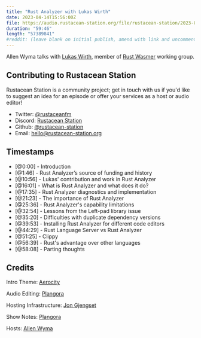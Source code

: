 ```yaml
---
title: "Rust Analyzer with Lukas Wirth"
date: 2023-04-14T15:56:00Z
file: https://audio.rustacean-station.org/file/rustacean-station/2023-04-14-lukas-wirth.mp3
duration: "59:46"
length: "57389841"
#reddit: (leave blank on initial publish, amend with link and uncomment this line after Reddit thread has been posted)
---
```


Allen Wyma talks with [Lukas Wirth](https://veykril.github.io/), member of [Rust Wasmer](https://rust-analyzer.github.io/) working group.

## Contributing to Rustacean Station

Rustacean Station is a community project; get in touch with us if you'd like to suggest an idea for an episode or offer your services as a host or audio editor!

- Twitter: [@rustaceanfm](https://twitter.com/rustaceanfm)
- Discord: [Rustacean Station](https://discord.gg/cHc3Gyc)
- Github: [@rustacean-station](https://github.com/rustacean-station/)
- Email: [hello@rustacean-station.org](mailto:hello@rustacean-station.org)

## Timestamps

- [@0:00] - Introduction
- [@1:46] - Rust Analyzer’s source of funding and history
- [@10:56] - Lukas' contribution and work in Rust Analyzer
- [@16:01] - What is Rust Analyzer and what does it do?
- [@17:35] - Rust Analyzer diagnostics and implementation
- [@21:23] - The importance of Rust Analyzer
- [@25:36] - Rust Analyzer's capability limitations
- [@32:54] - Lessons from the Left-pad library issue
- [@35:20] - Difficulties with duplicate dependency versions
- [@39:53] - Installing Rust Analyzer for different code editors
- [@44:29] - Rust Language Server vs Rust Analyzer
- [@51:25] - Clippy
- [@56:39] - Rust's advantage over other languages
- [@58:08] - Parting thoughts

## Credits

Intro Theme: [Aerocity](https://twitter.com/AerocityMusic)

Audio Editing: [Plangora](https://twitter.com/plangora)

Hosting Infrastructure: [Jon Gjengset](https://twitter.com/jonhoo/)

Show Notes: [Plangora](https://twitter.com/plangora)

Hosts: [Allen Wyma](https://twitter.com/allenwyma)
